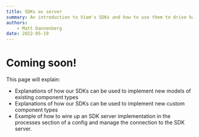```yaml
---
title: SDKs as server
summary: An introduction to Viam's SDKs and how to use them to drive hardware not natively supported in the RDK.
authors:
    - Matt Dannenberg
date: 2022-05-19
---
```

# Coming soon!
This page will explain:
- Explanations of how our SDKs can be used to implement new models of existing component types
- Explanations of how our SDKs can be used to implement new custom component types
- Example of how to wire up an SDK server implementation in the processes section of a config and manage the connection to the SDK server.
